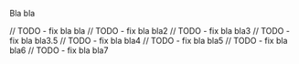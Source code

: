 Bla bla

// TODO - fix bla bla
// TODO - fix bla bla2
// TODO - fix bla bla3
// TODO - fix bla bla3.5
// TODO - fix bla bla4
// TODO - fix bla bla5
// TODO - fix bla bla6
// TODO - fix bla bla7
